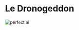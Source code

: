 # Le Dronogeddon

![perfect ai](https://media.discordapp.net/attachments/969292496918163516/1038248826911342602/img.png?width=640&height=480)